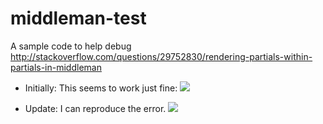 # middleman-test
A sample code to help debug http://stackoverflow.com/questions/29752830/rendering-partials-within-partials-in-middleman

* Initially: This seems to work just fine:
![](https://www.evernote.com/shard/s62/sh/bafdd1a8-7f7f-4cb9-9998-99bcfd001480/2a64dfce23cda81e13a7c6bf4c4f1629/res/55954e1e-9b9e-49a3-b3fe-a4981730a0fb/skitch.png?resizeSmall&width=832)

* Update: I can reproduce the error.
![](https://www.evernote.com/shard/s62/sh/4cf2f3c2-b345-4877-bdda-0996aa5c9afb/83cf2aadb6b3b4afa711fc7d190f4c98/res/26fc6326-6eff-4e6d-9421-be4330c0ed0b/skitch.png?resizeSmall&width=832)
